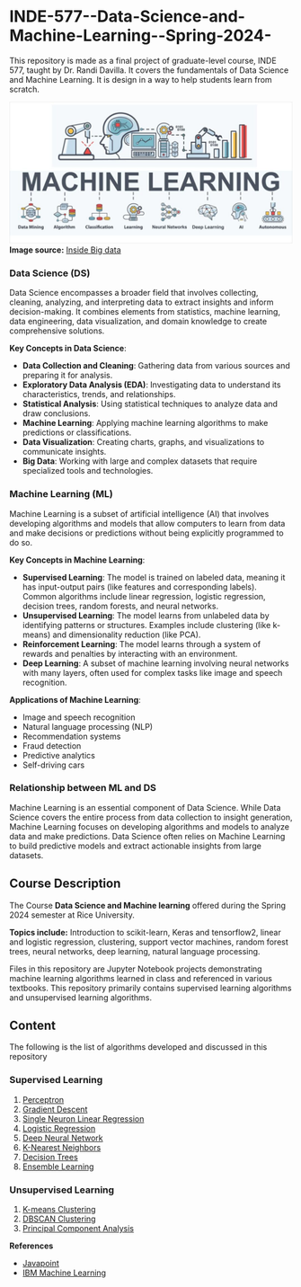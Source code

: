 # INDE-577--Data-Science-and-Machine-Learning--Spring-2024-



This repository is made as a final project of graduate-level course, INDE 577, taught by Dr. Randi Davilla. It covers the fundamentals of Data Science and Machine Learning. It is design in a way to help students learn from scratch.  


![Machine learning](Images/Image_1.jpeg) **Image source:** [Inside Big data](https://insidebigdata.com/2024/03/25/the-data-disconnect-a-key-challenge-for-machine-learning-deployment/)

### Data Science (DS)
Data Science encompasses a broader field that involves collecting, cleaning, analyzing, and interpreting data to extract insights and inform decision-making. It combines elements from statistics, machine learning, data engineering, data visualization, and domain knowledge to create comprehensive solutions.

**Key Concepts in Data Science**:
- **Data Collection and Cleaning**: Gathering data from various sources and preparing it for analysis.
- **Exploratory Data Analysis (EDA)**: Investigating data to understand its characteristics, trends, and relationships.
- **Statistical Analysis**: Using statistical techniques to analyze data and draw conclusions.
- **Machine Learning**: Applying machine learning algorithms to make predictions or classifications.
- **Data Visualization**: Creating charts, graphs, and visualizations to communicate insights.
- **Big Data**: Working with large and complex datasets that require specialized tools and technologies.

### Machine Learning (ML)
Machine Learning is a subset of artificial intelligence (AI) that involves developing algorithms and models that allow computers to learn from data and make decisions or predictions without being explicitly programmed to do so.

**Key Concepts in Machine Learning**:
- **Supervised Learning**: The model is trained on labeled data, meaning it has input-output pairs (like features and corresponding labels). Common algorithms include linear regression, logistic regression, decision trees, random forests, and neural networks.
- **Unsupervised Learning**: The model learns from unlabeled data by identifying patterns or structures. Examples include clustering (like k-means) and dimensionality reduction (like PCA).
- **Reinforcement Learning**: The model learns through a system of rewards and penalties by interacting with an environment.
- **Deep Learning**: A subset of machine learning involving neural networks with many layers, often used for complex tasks like image and speech recognition.

**Applications of Machine Learning**:
- Image and speech recognition
- Natural language processing (NLP)
- Recommendation systems
- Fraud detection
- Predictive analytics
- Self-driving cars

### Relationship between ML and DS
Machine Learning is an essential component of Data Science. While Data Science covers the entire process from data collection to insight generation, Machine Learning focuses on developing algorithms and models to analyze data and make predictions. Data Science often relies on Machine Learning to build predictive models and extract actionable insights from large datasets.

## Course Description 

The Course **Data Science and Machine learning** offered during the Spring 2024 semester at Rice University. 

**Topics include:** Introduction to scikit-learn, Keras and tensorflow2, linear and logistic regression, clustering, support vector machines, random forest trees, neural networks, deep learning, natural language processing. 


Files in this repository are Jupyter Notebook projects demonstrating machine learning algorithms learned in class and referenced in various textbooks. This repository primarily contains supervised learning algorithms and unsupervised learning algorithms.

## Content

The following is the list of algorithms developed and discussed in this repository

### Supervised Learning

1. [Perceptron](https://github.com/vkr93/Data-Science-and-Machine-Learning-INDE-577---Spring-2024-/tree/main/Supervised%20Learning/1_perceptron)
2. [Gradient Descent](https://github.com/vkr93/Data-Science-and-Machine-Learning-INDE-577---Spring-2024-/tree/main/Supervised%20Learning/2_Gradient%20Descent)
3. [Single Neuron Linear Regression](https://github.com/vkr93/Data-Science-and-Machine-Learning-INDE-577---Spring-2024-/tree/main/Supervised%20Learning/3_Single%20Neuron%20Linear%20Regression)
4. [Logistic Regression](https://github.com/vkr93/Data-Science-and-Machine-Learning-INDE-577---Spring-2024-/tree/main/Supervised%20Learning/4_Logistic_Regression)
5. [Deep Neural Network](https://github.com/vkr93/Data-Science-and-Machine-Learning-INDE-577---Spring-2024-/tree/main/Supervised%20Learning/5_%20Deep%20Neural%20Network)
6. [K-Nearest Neighbors](https://github.com/vkr93/Data-Science-and-Machine-Learning-INDE-577---Spring-2024-/tree/main/Supervised%20Learning/6_K_Nearest%20Neighbors)
7. [Decision Trees](https://github.com/vkr93/Data-Science-and-Machine-Learning-INDE-577---Spring-2024-/tree/main/Supervised%20Learning/7_Decision%20Trees)
8. [Ensemble Learning](https://github.com/vkr93/Data-Science-and-Machine-Learning-INDE-577---Spring-2024-/tree/main/Supervised%20Learning/8_Ensemble%20Random%20Forest)

### Unsupervised Learning

1. [K-means Clustering](https://github.com/vkr93/Data-Science-and-Machine-Learning-INDE-577---Spring-2024-/tree/main/Unsupervised%20Learning/1_K_means_Clustering)
2. [DBSCAN Clustering](https://github.com/vkr93/Data-Science-and-Machine-Learning-INDE-577---Spring-2024-/tree/main/Unsupervised%20Learning/2_DBSCAN)
3. [Principal Component Analysis](https://github.com/vkr93/Data-Science-and-Machine-Learning-INDE-577---Spring-2024-/tree/main/Unsupervised%20Learning/4_Principal%20Component%20Analysis)







**References** 
* [Javapoint](https://www.javatpoint.com/machine-learning)
* [IBM Machine Learning](https://www.ibm.com/topics/machine-learning)
